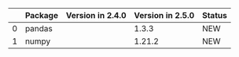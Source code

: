 <!-- markdown-link-check-disable -->

|    | Package   | Version in 2.4.0   | Version in 2.5.0   | Status   |
|---:|:----------|:-------------------|:-------------------|:---------|
|  0 | pandas    |                    | 1.3.3              | NEW      |
|  1 | numpy     |                    | 1.21.2             | NEW      |